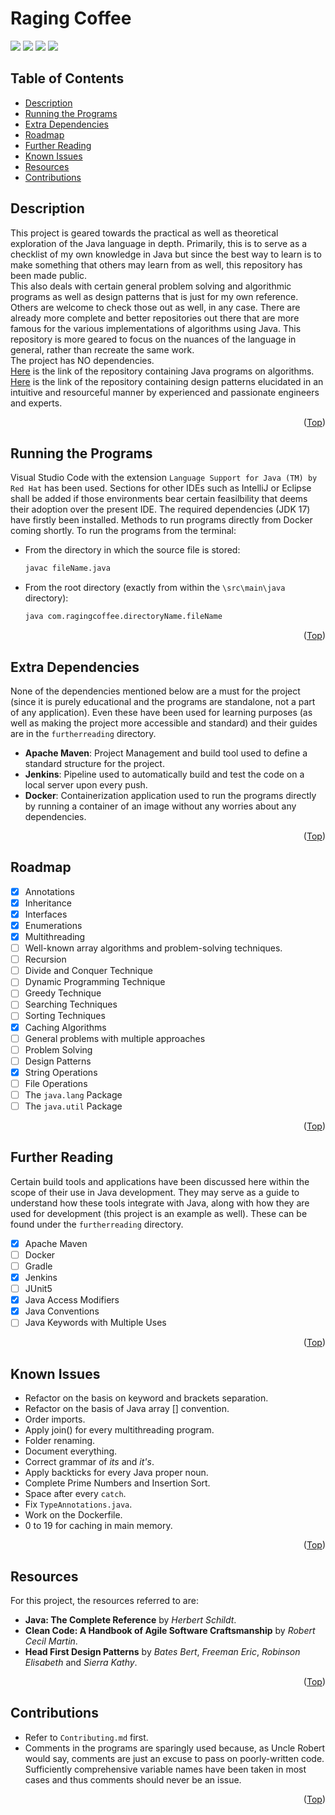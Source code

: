 # Raging Coffee

<div id="top"></div>
<span>
  <img src="https://img.shields.io/badge/Java-orange?style=for-the-badge&logo=java&logoColor=orange" />
  <img src="https://img.shields.io/badge/apache_maven-C71A36?style=for-the-badge&logo=apachemaven&logoColor=white" />
  <img src="https://img.shields.io/badge/Docker-2CA5E0?style=for-the-badge&logo=docker&logoColor=white" />
  <img src="https://img.shields.io/badge/Jenkins-D24939?style=for-the-badge&logo=Jenkins&logoColor=white" />
</span>


## Table of Contents

- [Description](#description)
- [Running the Programs](#running-the-programs)
- [Extra Dependencies](#extra-dependencies)
- [Roadmap](#roadmap)
- [Further Reading](#further-reading)
- [Known Issues](#known-issues)
- [Resources](#resources)
- [Contributions](#contributions)


## Description

This project is geared towards the practical as well as theoretical exploration of the Java language in depth. Primarily, this is to serve as a checklist of my own knowledge in Java but since the best way to learn is to make something that others may learn from as well, this repository has been made public.<br />
This also deals with certain general problem solving and algorithmic programs as well as design patterns that is just for my own reference. Others are welcome to check those out as well, in any case. There are already more complete and better repositories out there that are more famous for the various implementations of algorithms using Java. This repository is more geared to focus on the nuances of the language in general, rather than recreate the same work.<br />
The project has NO dependencies.<br />
<a href="https://github.com/TheAlgorithms/Java">Here</a> is the link of the repository containing Java programs on algorithms.<br />
<a href="https://github.com/iluwatar/java-design-patterns">Here</a> is the link of the repository containing design patterns elucidated in an intuitive and resourceful manner by experienced and passionate engineers and experts.


<p align="right">(<a href="#top">Top</a>)</p>


## Running the Programs

Visual Studio Code with the extension `Language Support for Java (TM) by Red Hat` has been used. Sections for other IDEs such as IntelliJ or Eclipse shall be added if those environments bear certain feasilbility that deems their adoption over the present IDE.
The required dependencies (JDK 17) have firstly been installed.
Methods to run programs directly from Docker coming shortly. To run the programs from the terminal:
- From the directory in which the source file is stored:
  ```sh
  javac fileName.java
  ```
- From the root directory (exactly from within the `\src\main\java` directory):
  ```sh
  java com.ragingcoffee.directoryName.fileName
  ```

<p align="right">(<a href="#top">Top</a>)</p>


## Extra Dependencies

None of the dependencies mentioned below are a must for the project (since it is purely educational and the programs are standalone, not a part of any application). Even these have been used for learning purposes (as well as making the project more accessible and standard) and their guides are in the `furtherreading` directory.
- **Apache Maven**: Project Management and build tool used to define a standard structure for the project.
- **Jenkins**: Pipeline used to automatically build and test the code on a local server upon every push.
- **Docker**: Containerization application used to run the programs directly by running a container of an image without any worries about any dependencies.

<p align="right">(<a href="#top">Top</a>)</p>


## Roadmap

- [x] Annotations
- [x] Inheritance
- [x] Interfaces
- [x] Enumerations
- [x] Multithreading
- [ ] Well-known array algorithms and problem-solving techniques.
- [ ] Recursion
- [ ] Divide and Conquer Technique
- [ ] Dynamic Programming Technique
- [ ] Greedy Technique
- [ ] Searching Techniques
- [ ] Sorting Techniques
- [x] Caching Algorithms
- [ ] General problems with multiple approaches
- [ ] Problem Solving
- [ ] Design Patterns
- [x] String Operations
- [ ] File Operations
- [ ] The `java.lang` Package
- [ ] The `java.util` Package

<p align="right">(<a href="#top">Top</a>)</p>


## Further Reading

Certain build tools and applications have been discussed here within the scope of their use in Java development. They may serve as a guide to understand how these tools integrate with Java, along with how they are used for development (this project is an example as well). These can be found under the `furtherreading` directory.
- [x] Apache Maven
- [ ] Docker
- [ ] Gradle
- [x] Jenkins
- [ ] JUnit5
- [x] Java Access Modifiers
- [x] Java Conventions
- [ ] Java Keywords with Multiple Uses

<p align="right">(<a href="#top">Top</a>)</p>


## Known Issues

- Refactor on the basis on keyword and brackets separation.
- Refactor on the basis of Java array [] convention.
- Order imports.
- Apply join() for every multithreading program.
- Folder renaming.
- Document everything.
- Correct grammar of *its* and *it's*.
- Apply backticks for every Java proper noun.
- Complete Prime Numbers and Insertion Sort.
- Space after every `catch`.
- Fix `TypeAnnotations.java`.
- Work on the Dockerfile.
- 0 to 19 for caching in main memory.

<p align="right">(<a href="#top">Top</a>)</p>


## Resources

For this project, the resources referred to are:
- **Java: The Complete Reference** by *Herbert Schildt*.
- **Clean Code: A Handbook of Agile Software Craftsmanship** by *Robert Cecil Martin*.
- **Head First Design Patterns** by *Bates Bert*, *Freeman Eric*, *Robinson Elisabeth* and *Sierra Kathy*.

<p align="right">(<a href="#top">Top</a>)</p>


## Contributions

- Refer to `Contributing.md` first.
- Comments in the programs are sparingly used because, as Uncle Robert would say, comments are just an excuse to pass on poorly-written code. Sufficiently comprehensive variable names have been taken in most cases and thus comments should never be an issue.

<p align="right">(<a href="#top">Top</a>)</p>